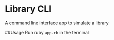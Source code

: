 # Library CLI
A command line interface app to simulate a library

##Usage
Run ruby `app.rb` in the terminal
